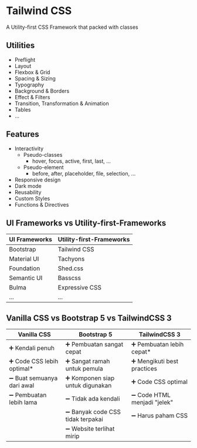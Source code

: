 # Tailwind CSS

A Utility-first CSS Framework that packed with classes

## Utilities

- Preflight
- Layout
- Flexbox & Grid
- Spacing & Sizing
- Typography
- Background & Borders
- Effect & Filters
- Transition, Transformation & Animation
- Tables
- ...

## Features

- Interactivity
  - Pseudo-classes
    - hover, focus, active, first, last, ...
  - Pseudo-element
    - before, after, placeholder, file, selection, ...
- Responsive design
- Dark mode
- Reusability
- Custom Styles
- Functions & Directives

## UI Frameworks vs Utility-first-Frameworks

| UI Frameworks | Utility-first-Frameworks |
| ------------- | ------------------------ |
| Bootstrap     | Tailwind CSS             |
| Material UI   | Tachyons                 |
| Foundation    | Shed.css                 |
| Semantic UI   | Basscss                  |
| Bulma         | Expressive CSS           |
| ...           | ...                      |

## Vanilla CSS vs Bootstrap 5 vs TailwindCSS 3

| Vanilla CSS                 | Bootstrap 5                       | TailwindCSS 3                |
| --------------------------- | --------------------------------- | ---------------------------- |
| ➕ Kendali penuh            | ➕ Pembuatan sangat cepat         | ➕ Pembuatan lebih cepat\*   |
| ➕ Code CSS lebih optimal\* | ➕ Sangat ramah untuk pemula      | ➕ Mengikuti best practices  |
| ➖ Buat semuanya dari awal  | ➕ Komponen siap untuk digunakan  | ➕ Code CSS optimal          |
| ➖ Pembuatan lebih lama     | ➖ Tidak ada kendali              | ➖ Code HTML menjadi "jelek" |
|                             | ➖ Banyak code CSS tidak terpakai | ➖ Harus paham CSS           |
|                             | ➖ Website terlihat mirip         |                              |
